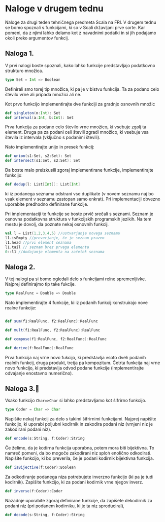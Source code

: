 # Naloge v drugem tednu


Naloge za drugi teden tehničnega predmeta Scala na FRI.
V drugem tednu se bomo spoznali s funkcijami, ki so v Scali državljani prve sorte. Kar pomeni, da z njimi lahko delamo kot z navadnimi podatki in si jih podajamo okoli preko argumentov funkcij.

## Naloga 1.
V prvi nalogi boste spoznali, kako lahko funkcije predstavljajo podatkovno strukturo množica.
```scala
type Set = Int => Boolean
```
Definirali smo torej tip množica, ki pa je v bistvu funkcija. Ta za podano celo število vrne ali pripada množici ali ne.

Kot prvo funkcijo implementirajte dve funkciji za gradnjo osnovnih množic
```scala
def singleton(n:Int): Set
def interval(a:Int, b:Int): Set
```
Prva funkcija za podano celo število vrne množico, ki vsebuje zgolj ta element. Druga pa za podani celi števili zgradi množico, ki vsebuje vsa števila iz intervala (vključno s podanimi števili).

Nato implementirajte unijo in presek funkcij:
```scala
def union(s1:Set, s2:Set): Set
def intersect(s1:Set, s2:Set): Set
```
Da boste malo preizkusili zgoraj implementirane funkcije, implementirajte funkcijo:
```scala
def dedup(l: List[Int]): List[Int]
```
ki iz podanega seznama odstrani vse duplikate (v novem seznamu naj bo vsak element v seznamu zastopan samo enkrat). Pri implementaciji obvezno uporabite predhodno definirane funkcije.

Pri implementaciji te funkcije se boste prvič srečali s seznami. Seznam je osnovna podatkovna struktura v funkcijskih programskih jezikih. Na tem mestu je dovolj, da poznate nekaj osnovnih funkcij.
```scala
val l = List(1,2,3,4,5) //ustvarjanje novega seznama
l1.isEmpty //preverjanje, če je seznam prazen
l1.head //prvi element seznama
l1.tail // seznam brez prvega elementa
0::l1 //dodajanje elementa na začetek seznama

```


## Naloga 2.
V tej nalogi pa si bomo ogledali delo s funkcijami relne spremenljivke. Najprej definirajmo tip take fukcije.

```scala
type RealFunc = Double => Double
```
Nato implementirajte 4 funkcije, ki iz podanih funkcij konstruirajo nove realne funkcije:

```scala

def sum(f1:RealFunc, f2:RealFunc):RealFunc

def mult(f1:RealFunc, f2:RealFunc):RealFunc

def compose(f1:RealFunc, f2:RealFunc):RealFunc

def derive(f:RealFunc):RealFunc
```
Prva funkcija naj vrne novo fukcijo, ki predstavlja vsoto dveh podanih realnih funkcij, druga produkt, tretja pa kompozitum. Četrta funkcija naj vrne novo funkcijo, ki predstavlja odvod podane funkcije (implementirajte odvajanje enostavno numerično).

## Naloga 3.:crown:
Vsako funkcijo `Char=>Char` si lahko predstavljamo kot šifrirno funkcijo.

```scala
type Coder = Char => Char
```

 Napišite nekaj funkcij za delo s takimi šifrirnimi funkcijami.
 Najprej napišite funkcijo, ki uporabi poljubni kodirnik in zakodira podani niz (vrnjeni niz je zakodirani podani niz).
 ```scala
 def encode(s:String, f:Coder):String
 ```
Če želimo, da je kodirna funkcija uporabna, potem mora biti bijektivna. To namreč pomeni, da bo mogoče zakodirani niz sploh enolično odkodirati.
Napišite funkcijo, ki bo preverila, če je podani kodirnik bijektivna funkcija.
```scala
def isBijective(f:Coder):Boolean
```

Za odkodiranje podanega niza potrebujete inverzno funkcijo (ki pa je tudi kodirnik). Zapišite funkcijo, ki za podani kodirnik vrne njegov inverz.
```scala
def inverse(f:Coder):Coder
```

Nazadnje uporabite zgoraj definirane funkcije, da zapišete dekodirnik za podani niz (pri podanem kodirniku, ki je ta niz sproduciral),
```scala
def decode(s:String, f:Coder):String
```
